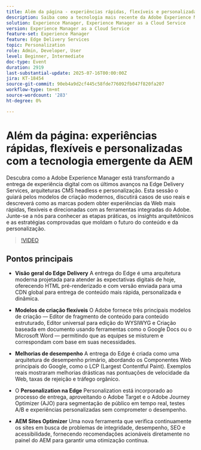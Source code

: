 ```yaml
---
title: Além da página - experiências rápidas, flexíveis e personalizadas com a tecnologia emergente da AEM
description: Saiba como a tecnologia mais recente da Adobe Experience Manager - Edge Delivery Services, CMS headless e personalização - permite experiências digitais mais rápidas, flexíveis e escaláveis.
solution: Experience Manager, Experience Manager as a Cloud Service
version: Experience Manager as a Cloud Service
feature-set: Experience Manager
feature: Edge Delivery Services
topic: Personalization
role: Admin, Developer, User
level: Beginner, Intermediate
doc-type: Event
duration: 2919
last-substantial-update: 2025-07-16T00:00:00Z
jira: KT-18454
source-git-commit: 90eb4a9d2cf445c58fde776092fb047f820fa207
workflow-type: tm+mt
source-wordcount: '283'
ht-degree: 0%

---
```



# Além da página: experiências rápidas, flexíveis e personalizadas com a tecnologia emergente da AEM

Descubra como a Adobe Experience Manager está transformando a entrega de experiência digital com os últimos avanços na Edge Delivery Services, arquiteturas CMS headless e personalização. Esta sessão o guiará pelos modelos de criação modernos, discutirá casos de uso reais e descreverá como as marcas podem obter experiências da Web mais rápidas, flexíveis e direcionadas com as ferramentas integradas do Adobe. Junte-se a nós para conhecer as etapas práticas, os insights arquitetônicos e as estratégias comprovadas que moldam o futuro do conteúdo e da personalização.

>[!VIDEO](https://video.tv.adobe.com/v/3464537/?learn=on&enablevpops)

## Pontos principais

* **Visão geral do Edge Delivery** A entrega do Edge é uma arquitetura moderna projetada para atender às expectativas digitais de hoje, oferecendo HTML pré-renderizado e com versão enviada para uma CDN global para entrega de conteúdo mais rápida, personalizada e dinâmica.

* **Modelos de criação flexíveis** O Adobe fornece três principais modelos de criação — Editor de fragmento de conteúdo para conteúdo estruturado, Editor universal para edição do WYSIWYG e Criação baseada em documento usando ferramentas como o Google Docs ou o Microsoft Word — permitindo que as equipes se misturem e correspondam com base em suas necessidades.

* **Melhorias de desempenho** A entrega do Edge é criada como uma arquitetura de desempenho primário, abordando os Componentes Web principais do Google, como o LCP (Largest Contentful Paint). Exemplos reais mostraram melhorias drásticas nas pontuações de velocidade da Web, taxas de rejeição e tráfego orgânico.

* O **Personalization na Edge** Personalization está incorporado ao processo de entrega, aproveitando o Adobe Target e o Adobe Journey Optimizer (AJO) para segmentação de público em tempo real, testes A/B e experiências personalizadas sem comprometer o desempenho.

* **AEM Sites Optimizer** Uma nova ferramenta que verifica continuamente os sites em busca de problemas de integridade, desempenho, SEO e acessibilidade, fornecendo recomendações acionáveis diretamente no painel do AEM para garantir uma otimização contínua.

